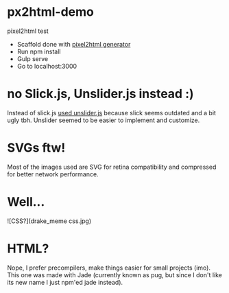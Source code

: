 # px2html-demo
pixel2html test

- Scaffold done with [pixel2html generator](https://github.com/Pixel2HTML/pixel2html-generator)
- Run npm install
- Gulp serve
- Go to localhost:3000

# no Slick.js, Unslider.js instead :)
Instead of slick.js [used unslider.js](http://unslider.com/) because slick seems outdated and a bit ugly tbh. Unslider seemed to be easier to implement and customize.

# SVGs ftw!
Most of the images used are SVG for retina compatibility and compressed for better network performance.

# Well...
![CSS?](drake_meme css.jpg)

# HTML?
Nope, I prefer precompilers, make things easier for small projects (imo).
This one was made with Jade (currently known as pug, but since I don't like its new name I just npm'ed jade instead).


